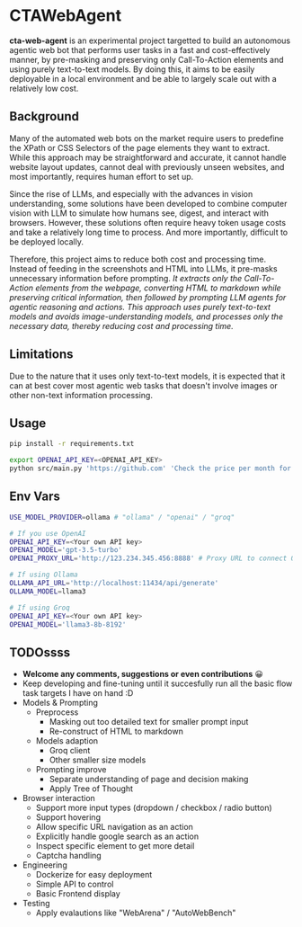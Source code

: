 # CTAWebAgent
**cta-web-agent** is an experimental project targetted to build an autonomous agentic web bot that performs user tasks in a fast and cost-effectively manner, by pre-masking and preserving only Call-To-Action elements and using purely text-to-text models. By doing this, it aims to be easily deployable in a local environment and be able to largely scale out with a relatively low cost.

## Background
Many of the automated web bots on the market require users to predefine the XPath or CSS Selectors of the page elements they want to extract. While this approach may be straightforward and accurate, it cannot handle website layout updates, cannot deal with previously unseen websites, and most importantly, requires human effort to set up.

Since the rise of LLMs, and especially with the advances in vision understanding, some solutions have been developed to combine computer vision with LLM to simulate how humans see, digest, and interact with browsers. However, these solutions often require heavy token usage costs and take a relatively long time to process. And more importantly, difficult to be deployed locally.

Therefore, this project aims to reduce both cost and processing time. Instead of feeding in the screenshots and HTML into LLMs, it pre-masks unnecessary information before prompting. *It extracts only the Call-To-Action elements from the webpage, converting HTML to markdown while preserving critical information, then followed by prompting LLM agents for agentic reasoning and actions. This approach uses purely text-to-text models and avoids image-understanding models, and processes only the necessary data, thereby reducing cost and processing time.* 

## Limitations
Due to the nature that it uses only text-to-text models, it is expected that it can at best cover most agentic web tasks that doesn't involve images or other non-text information processing.

## Usage
```sh
pip install -r requirements.txt

export OPENAI_API_KEY=<OPENAI_API_KEY>
python src/main.py 'https://github.com' 'Check the price per month for a team plan'
```

## Env Vars
```sh
USE_MODEL_PROVIDER=ollama # "ollama" / "openai" / "groq"

# If you use OpenAI
OPENAI_API_KEY=<Your own API key>
OPENAI_MODEL='gpt-3.5-turbo'
OPENAI_PROXY_URL='http://123.234.345.456:8888' # Proxy URL to connect OpenAI> # e.g.  Leave bank if not needed

# If using Ollama
OLLAMA_API_URL='http://localhost:11434/api/generate'
OLLAMA_MODEL=llama3

# If using Groq
OPENAI_API_KEY=<Your own API key>
OPENAI_MODEL='llama3-8b-8192'
```

## TODOssss 
- **Welcome any comments, suggestions or even contributions** 😀
- Keep developing and fine-tuning until it succesfully run all the basic flow task targets I have on hand :D
- Models & Prompting
    - Preprocess
        - Masking out too detailed text for smaller prompt input
        - Re-construct of HTML to markdown
    - Models adaption
        - Groq client
        - Other smaller size models
    - Prompting improve
        - Separate understanding of page and decision making
        - Apply Tree of Thought
- Browser interaction
    - Support more input types (dropdown / checkbox / radio button)
    - Support hovering
    - Allow specific URL navigation as an action
    - Explicitly handle google search as an action
    - Inspect specific element to get more detail
    - Captcha handling
- Engineering
    - Dockerize for easy deployment
    - Simple API to control
    - Basic Frontend display
- Testing
    - Apply evalautions like "WebArena" / "AutoWebBench"
